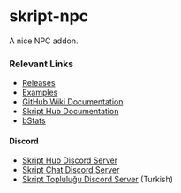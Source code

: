 # skript-npc
A nice NPC addon.

### Relevant Links
- [Releases](https://github.com/NanoDankster/skript-npc/releases)
- [Examples](https://github.com/NanoDankster/skript-npc/wiki/Examples)
- [GitHub Wiki Documentation](https://github.com/NanoDankster/skript-npc/wiki/Documentation)
- [Skript Hub Documentation](https://skripthub.net/docs/?addon=skript-npc)
- [bStats](https://bstats.org/plugin/bukkit/skript-npc)

#### Discord
- [Skript Hub Discord Server](https://skripthub.net/discord)
- [Skript Chat Discord Server](https://discord.gg/wfkUMXZ)
- [Skript Topluluğu Discord Server](https://discord.gg/UuNuz5Y) (Turkish)
